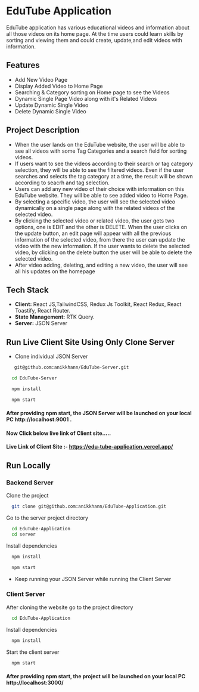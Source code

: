 
# EduTube Application

EduTube application has various educational videos and information about all those videos on its home page. At the time users could learn skills by sorting and viewing them and could create, update,and edit videos with information.
## Features

- Add New Video Page
- Display Added Video to Home Page
- Searching & Category sorting on Home page to see the Videos
- Dynamic Single Page Video along with it's Related Videos
- Update Dynamic Single Video
- Delete Dynamic Single Video

## Project Description
- When the user lands on the EduTube website, the user will be able to see all videos with some Tag Categories and a search field for sorting videos.
- If users want to see the videos according to their search or tag category selection, they will be able to see the filtered videos. Even if the user searches and selects the tag category at a time, the result will be shown according to seacrh and tag selection.
- Users can add any new video of their choice with information on this EduTube website. They will be able to see added video to Home Page.
- By selecting a specific video, the user will see the selected video dynamically on a single page along with the related videos of the selected video.
- By clicking the selected video or related video, the user gets two options, one is EDIT and the other is DELETE. When the user clicks on the update button, an edit page will appear with all the previous information of the selected video, from there the user can update the video with the new information. If the user wants to delete the selected video, by clicking on the delete button the user will be able to delete the selected video.
- After video adding, deleting, and editing a new video, the user will see all his updates on the homepage
## Tech Stack

- **Client:** React JS,TailwindCSS, Redux Js Toolkit, React Redux, React Toastify, React Router.
- **State Management:** RTK Query.
- **Server:** JSON Server


## Run Live Client Site Using Only Clone Server
 - Clone individual JSON Server 
 ```bash
    git@github.com:anikkhann/EduTube-Server.git
```
```bash
  cd EduTube-Server
```
```bash
  npm install
```
```bash
  npm start
```

#### After providing npm start, the JSON Server will be launched on your local PC http://localhost:9001 . 
#### Now Click below live link of Client site.....
#### Live Link of Client Site :- https://edu-tube-application.vercel.app/

## Run Locally 

### Backend Server
Clone the project

```bash
  git clone git@github.com:anikkhann/EduTube-Application.git
```
Go to the server project directory

```bash
  cd EduTube-Application
  cd server
```

Install dependencies

```bash
  npm install
```
```bash
  npm start
```
- Keep running your JSON Server while running the Client Server

### Client Server
After cloning the website go to the project directory

```bash
  cd EduTube-Application
```

Install dependencies

```bash
  npm install
```

Start the client server

```bash
  npm start
```
#### After providing npm start, the project will be launched on your local PC http://localhost:3000/ 


